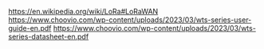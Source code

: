 https://en.wikipedia.org/wiki/LoRa#LoRaWAN
https://www.choovio.com/wp-content/uploads/2023/03/wts-series-user-guide-en.pdf
https://www.choovio.com/wp-content/uploads/2023/03/wts-series-datasheet-en.pdf
